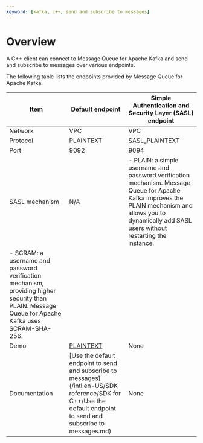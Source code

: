 ```yaml
---
keyword: [kafka, c++, send and subscribe to messages]
---
```


# Overview

A C++ client can connect to Message Queue for Apache Kafka and send and subscribe to messages over various endpoints.

The following table lists the endpoints provided by Message Queue for Apache Kafka.

|Item|Default endpoint|Simple Authentication and Security Layer \(SASL\) endpoint|
|----|----------------|----------------------------------------------------------|
|Network|VPC|VPC|
|Protocol|PLAINTEXT|SASL\_PLAINTEXT|
|Port|9092|9094|
|SASL mechanism|N/A|-   PLAIN: a simple username and password verification mechanism. Message Queue for Apache Kafka improves the PLAIN mechanism and allows you to dynamically add SASL users without restarting the instance.
-   SCRAM: a username and password verification mechanism, providing higher security than PLAIN. Message Queue for Apache Kafka uses SCRAM-SHA-256. |
|Demo|[PLAINTEXT](https://code.aliyun.com/alikafka/aliware-kafka-demos/tree/master/kafka-cpp-demo/vpc)|None|
|Documentation|[Use the default endpoint to send and subscribe to messages](/intl.en-US/SDK reference/SDK for C++/Use the default endpoint to send and subscribe to messages.md)|None|

